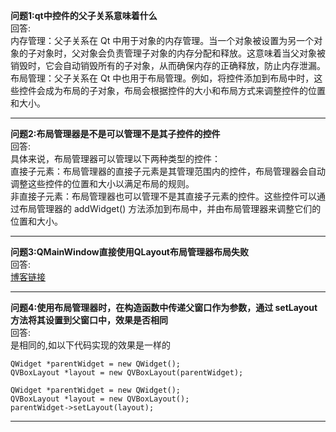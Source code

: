 **问题1:qt中控件的父子关系意味着什么**<br/>
回答:<br/>
内存管理：父子关系在 Qt 中用于对象的内存管理。当一个对象被设置为另一个对象的子对象时，父对象会负责管理子对象的内存分配和释放。这意味着当父对象被销毁时，它会自动销毁所有的子对象，从而确保内存的正确释放，防止内存泄漏。<br/>
布局管理：父子关系在 Qt 中也用于布局管理。例如，将控件添加到布局中时，这些控件会成为布局的子对象，布局会根据控件的大小和布局方式来调整控件的位置和大小。<br/>

-------
**问题2:布局管理器是不是可以管理不是其子控件的控件**<br/>
回答:<br/>
具体来说，布局管理器可以管理以下两种类型的控件：<br/>
直接子元素：布局管理器的直接子元素是其管理范围内的控件，布局管理器会自动调整这些控件的位置和大小以满足布局的规则。<br/>
非直接子元素：布局管理器也可以管理不是其直接子元素的控件。这些控件可以通过布局管理器的 addWidget() 方法添加到布局中，并由布局管理器来调整它们的位置和大小。<br/>

--------
**问题3:QMainWindow直接使用QLayout布局管理器布局失败**<br/>
回答:<br/>
[博客链接](https://blog.csdn.net/bzpt6277/article/details/120449087)<br/>

--------
**问题4:使用布局管理器时，在构造函数中传递父窗口作为参数，通过 setLayout 方法将其设置到父窗口中，效果是否相同**<br/>
回答:<br/>
是相同的,如以下代码实现的效果是一样的
```
QWidget *parentWidget = new QWidget();
QVBoxLayout *layout = new QVBoxLayout(parentWidget);
```
```
QWidget *parentWidget = new QWidget();
QVBoxLayout *layout = new QVBoxLayout();
parentWidget->setLayout(layout);
```

--------
